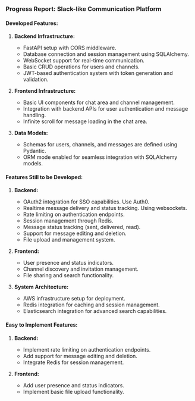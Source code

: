 ### Progress Report: Slack-like Communication Platform

#### Developed Features:
1. **Backend Infrastructure:**
   - FastAPI setup with CORS middleware.
   - Database connection and session management using SQLAlchemy.
   - WebSocket support for real-time communication.
   - Basic CRUD operations for users and channels.
   - JWT-based authentication system with token generation and validation.

2. **Frontend Infrastructure:**
   - Basic UI components for chat area and channel management.
   - Integration with backend APIs for user authentication and message handling.
   - Infinite scroll for message loading in the chat area.

3. **Data Models:**
   - Schemas for users, channels, and messages are defined using Pydantic.
   - ORM mode enabled for seamless integration with SQLAlchemy models.

#### Features Still to be Developed:
1. **Backend:**
   - OAuth2 integration for SSO capabilities. Use Auth0.
   - Realtime message delivery and status tracking. Using websockets.
   - Rate limiting on authentication endpoints.
   - Session management through Redis.
   - Message status tracking (sent, delivered, read).
   - Support for message editing and deletion.
   - File upload and management system.

2. **Frontend:**
   - User presence and status indicators.
   - Channel discovery and invitation management.
   - File sharing and search functionality.

3. **System Architecture:**
   - AWS infrastructure setup for deployment.
   - Redis integration for caching and session management.
   - Elasticsearch integration for advanced search capabilities.

#### Easy to Implement Features:
1. **Backend:**
   - Implement rate limiting on authentication endpoints.
   - Add support for message editing and deletion.
   - Integrate Redis for session management.

2. **Frontend:**
   - Add user presence and status indicators.
   - Implement basic file upload functionality. 